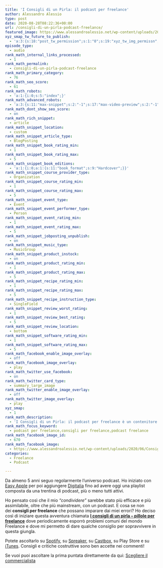 ```yaml
---
title: 'I Consigli di un Pirla: il podcast per freelance'
author: Alessandro Alessio
type: post
date: 2020-08-28T08:22:36+00:00
url: /consigli-di-un-pirla-podcast-freelance/
featured_image: https://www.alessandroalessio.net/wp-content/uploads/2020/06/Consigli_di_un_pirla_Copertina-146x146.jpg
xyz_smap_tw_future_to_publish:
  - 'a:3:{s:18:"post_tw_permission";s:1:"0";s:19:"xyz_tw_img_permissn";s:1:"1";s:14:"xyz_tw_message";s:26:"{POST_TITLE} - {PERMALINK}";}'
episode_type:
  - audio
rank_math_internal_links_processed:
  - 1
rank_math_permalink:
  - consigli-di-un-pirla-podcast-freelance
rank_math_primary_category:
  - 76
rank_math_seo_score:
  - 61
rank_math_robots:
  - 'a:1:{i:0;s:5:"index";}'
rank_math_advanced_robots:
  - 'a:3:{s:11:"max-snippet";s:2:"-1";s:17:"max-video-preview";s:2:"-1";s:17:"max-image-preview";s:5:"large";}'
rank_math_dont_show_seo_score:
  - on
rank_math_rich_snippet:
  - article
rank_math_snippet_location:
  - custom
rank_math_snippet_article_type:
  - BlogPosting
rank_math_snippet_book_rating_min:
  - 1
rank_math_snippet_book_rating_max:
  - 5
rank_math_snippet_book_editions:
  - 'a:1:{i:0;a:1:{s:11:"book_format";s:9:"Hardcover";}}'
rank_math_snippet_course_provider_type:
  - Organization
rank_math_snippet_course_rating_min:
  - 1
rank_math_snippet_course_rating_max:
  - 5
rank_math_snippet_event_type:
  - Event
rank_math_snippet_event_performer_type:
  - Person
rank_math_snippet_event_rating_min:
  - 1
rank_math_snippet_event_rating_max:
  - 5
rank_math_snippet_jobposting_unpublish:
  - on
rank_math_snippet_music_type:
  - MusicGroup
rank_math_snippet_product_instock:
  - on
rank_math_snippet_product_rating_min:
  - 1
rank_math_snippet_product_rating_max:
  - 5
rank_math_snippet_recipe_rating_min:
  - 1
rank_math_snippet_recipe_rating_max:
  - 5
rank_math_snippet_recipe_instruction_type:
  - SingleField
rank_math_snippet_review_worst_rating:
  - 1
rank_math_snippet_review_best_rating:
  - 5
rank_math_snippet_review_location:
  - bottom
rank_math_snippet_software_rating_min:
  - 1
rank_math_snippet_software_rating_max:
  - 5
rank_math_facebook_enable_image_overlay:
  - off
rank_math_facebook_image_overlay:
  - play
rank_math_twitter_use_facebook:
  - on
rank_math_twitter_card_type:
  - summary_large_image
rank_math_twitter_enable_image_overlay:
  - off
rank_math_twitter_image_overlay:
  - play
xyz_smap:
  - 1
rank_math_description:
  - 'I Consigli di un Pirla: il podcast per freelance è un contenitore di audio periodici dove da consigli per evitare errori nel mondo dei liberi professionisti'
rank_math_focus_keyword:
  - podcast per freelance,consigli per freelance,podcast freelance
rank_math_facebook_image_id:
  - 670
rank_math_facebook_image:
  - https://www.alessandroalessio.net/wp-content/uploads/2020/06/Consigli_di_un_pirla_Copertina.jpg
categories:
  - Freelance
  - Podcast

---
```

Da almeno 5 anni seguo regolarmente l&#8217;universo podcast. Ho iniziato con <a href="https://www.easypodcast.it/easyapple/" target="_blank" rel="noopener noreferrer">Easy Apple</a> per poi aggiungere <a href="https://digitalia.fm/" target="_blank" rel="noopener noreferrer">Digitalia</a> fino ad avere oggi una playlist composta da una trentina di podcast, più o meno tutti attivi.

Ho pensato così che il mio _&#8220;condividere&#8221;_ sarebbe stato più efficace e più assimilabile, oltre che più mainstream, con un podcast. E cosa se non dei **consigli per freelance** che possano imparare dai miei errori? Ho deciso così di iniziare questa avventura chiamata <a href="https://podcasts.apple.com/it/podcast/i-consigli-di-un-pirla/id1529085612" target="_blank" rel="noopener noreferrer"><strong>I consigli di un pirla &#8211; pillole per freelance</strong></a> dove periodicamente esporrò problemi comuni del mondo Freelance e dove mi permetto di dare qualche consiglio per sopravvivere in questa giungla.

Potete ascoltarlo su <a href="https://open.spotify.com/show/0iriaAAtDqeFcyqss2ddDz" target="_blank" rel="noopener noreferrer">Spotify</a>, su <a href="https://www.spreaker.com/show/i-consigli-di-un-pirla" target="_blank" rel="noopener noreferrer">Spreaker</a>, su [Castbox][1], su Play Store e su [iTunes][2]. Consigli e critiche costruttive sono ben accette nei commenti!

Se vuoi puoi ascoltare la prima puntata direttamente da qui: [Scegliere il commercialista][3]

 [1]: https://castbox.fm/channel/I-Consigli-di-un-Pirla---Pillole-per-Freelance-id3274234?country=it
 [2]: https://podcasts.apple.com/it/podcast/i-consigli-di-un-pirla/id1529085612
 [3]: /podcast/i-consigli-di-un-pirla-podcast-ep-1-scegliere-il-commercialista/